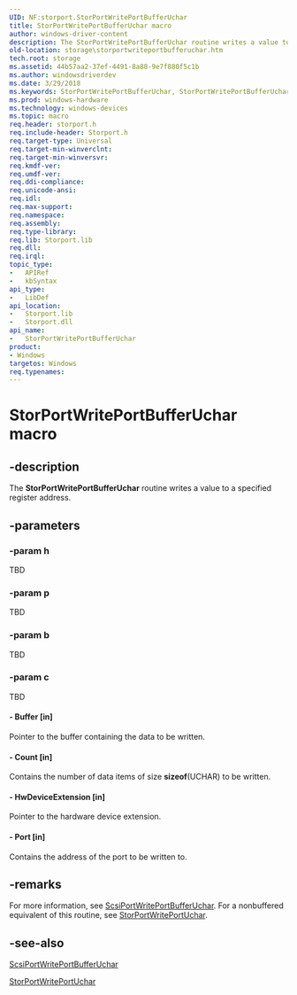 ```yaml
---
UID: NF:storport.StorPortWritePortBufferUchar
title: StorPortWritePortBufferUchar macro
author: windows-driver-content
description: The StorPortWritePortBufferUchar routine writes a value to a specified register address.
old-location: storage\storportwriteportbufferuchar.htm
tech.root: storage
ms.assetid: 44b57aa2-37ef-4491-8a88-9e7f880f5c1b
ms.author: windowsdriverdev
ms.date: 3/29/2018
ms.keywords: StorPortWritePortBufferUchar, StorPortWritePortBufferUchar routine [Storage Devices], storage.storportwriteportbufferuchar, storport/StorPortWritePortBufferUchar, storprt_5bdd38fc-5cb0-483e-a0aa-19179c7ad833.xml
ms.prod: windows-hardware
ms.technology: windows-devices
ms.topic: macro
req.header: storport.h
req.include-header: Storport.h
req.target-type: Universal
req.target-min-winverclnt: 
req.target-min-winversvr: 
req.kmdf-ver: 
req.umdf-ver: 
req.ddi-compliance: 
req.unicode-ansi: 
req.idl: 
req.max-support: 
req.namespace: 
req.assembly: 
req.type-library: 
req.lib: Storport.lib
req.dll: 
req.irql: 
topic_type:
-	APIRef
-	kbSyntax
api_type:
-	LibDef
api_location:
-	Storport.lib
-	Storport.dll
api_name:
-	StorPortWritePortBufferUchar
product:
- Windows
targetos: Windows
req.typenames: 
---
```


# StorPortWritePortBufferUchar macro


## -description


The <b>StorPortWritePortBufferUchar</b> routine writes a value to a specified register address. 


## -parameters




### -param h

TBD


### -param p

TBD


### -param b

TBD


### -param c

TBD






#### - Buffer [in]

Pointer to the buffer containing the data to be written. 


#### - Count [in]

Contains the number of data items of size <b>sizeof</b>(UCHAR) to be written. 


#### - HwDeviceExtension [in]

Pointer to the hardware device extension.


#### - Port [in]

Contains the address of the port to be written to. 


## -remarks



For more information, see <a href="https://msdn.microsoft.com/library/windows/hardware/ff564817">ScsiPortWritePortBufferUchar</a>. For a nonbuffered equivalent of this routine, see <a href="https://msdn.microsoft.com/library/windows/hardware/ff567522">StorPortWritePortUchar</a>. 




## -see-also




<a href="https://msdn.microsoft.com/library/windows/hardware/ff564817">ScsiPortWritePortBufferUchar</a>



<a href="https://msdn.microsoft.com/library/windows/hardware/ff567522">StorPortWritePortUchar</a>
 

 

